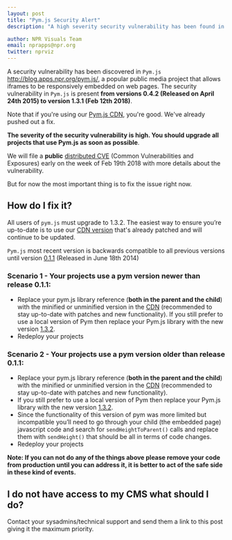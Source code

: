 ```yaml
---
layout: post
title: "Pym.js Security Alert"
description: "A high severity security vulnerability has been found in previous versions of Pym.js, please upgrade as soon as possible"

author: NPR Visuals Team
email: nprapps@npr.org
twitter: nprviz
---
```


A security vulnerability has been discovered in `Pym.js` <http://blog.apps.npr.org/pym.js/>, a popular public media project that allows iframes to be responsively embedded on web pages. The security vulnerability in `Pym.js` is present **from versions 0.4.2 (Released on April 24th 2015) to version 1.3.1 (Feb 12th 2018)**. 

Note that if you're using our [Pym.js CDN](http://blog.apps.npr.org/pym.js/#get-pym-cdn), you're good. We've already pushed out a fix.

**The severity of the security vulnerability is high. You should upgrade all projects that use Pym.js as soon as possible**.

We will file a **public** [distributed CVE](https://docs.google.com/forms/d/e/1FAIpQLSddsMgF0JuiMlcURdmVuIdGtEgDNKXhjNy6ZoRwGrSb6Ty60g/viewform) (Common Vulnerabilities and Exposures) early on the week of Feb 19th 2018 with more details about the vulnerability. 

But for now the most important thing is to fix the issue right now.

How do I fix it?
----------------

All users of `pym.js` must upgrade to 1.3.2. The easiest way to ensure you’re up-to-date is to use our [CDN version](http://blog.apps.npr.org/pym.js/#get-pym-cdn) that's already patched and will continue to be updated.

`Pym.js` most recent version is backwards compatible to all previous versions until version [0.1.1](https://github.com/nprapps/pym.js/releases/tag/0.1.1) (Released in June 18th 2014)

### Scenario 1 - Your projects use a pym version newer than release 0.1.1:

* Replace your pym.js library reference (**both in the parent and the child**) with the minified or unminified version in the [CDN](http://blog.apps.npr.org/pym.js/#get-pym-cdn) (recommended to stay up-to-date with patches and new functionality). If you still prefer to use a local version of Pym then replace your Pym.js library with the new version [1.3.2](https://github.com/nprapps/pym.js/releases/tag/v1.3.2).
* Redeploy your projects

### Scenario 2 - Your projects use a pym version older than release 0.1.1:

* Replace your pym.js library reference (**both in the parent and the child**) with the minified or unminified version in the [CDN](http://blog.apps.npr.org/pym.js/#get-pym-cdn) (recommended to stay up-to-date with patches and new functionality). 
* If you still prefer to use a local version of Pym then replace your Pym.js library with the new version [1.3.2](https://github.com/nprapps/pym.js/releases/tag/v1.3.2).
* Since the functionality of this version of pym was more limited but incompatible you’ll need to go through your child (the embedded page) javascript code and search for `sendHeightToParent()` calls and replace them with `sendHeight()` that should be all in terms of code changes.
* Redeploy your projects

**Note: If you can not do any of the things above please remove your code from production until you can address it, it is better to act of the safe side in these kind of events.**

I do not have access to my CMS what should I do?
------------------------------------------------

Contact your sysadmins/technical support and send them a link to this post giving it the maximum priority.